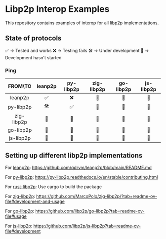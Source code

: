 # Libp2p Interop Examples

This repository contains examples of interop for all libp2p implementations.

## State of protocols

✅ -> Tested and works
❌ -> Testing fails
🛠️ -> Under development
🚧 -> Development hasn't started

### Ping

|   FROM\TO  | leanp2p | py-libp2p | zig-libp2p | go-libp2p | js-libp2p |
|:----------:|:-------:|:---------:|:----------:|:---------:|:---------:|
| leanp2p    |    ✅    |     ❌     |      🚧     |     🚧     |     🚧     |
| py-libp2p  |    🛠️    |     ✅     |      🚧     |     🚧     |     🚧     |
| zig-libp2p |    🚧    |     🚧     |      🚧     |     🚧     |     🚧     |
| go-libp2p  |    🚧    |     🚧     |      🚧     |     🚧     |     🚧     |
| js-libp2p  |    🚧    |     🚧     |      🚧     |     🚧     |     🚧     |

## Setting up different libp2p implementations

For [leanp2p](https://github.com/qdrvm/leanp2p): https://github.com/qdrvm/leanp2p/blob/main/README.md

For [py-libp2p](https://github.com/libp2p/py-libp2p): https://py-libp2p.readthedocs.io/en/stable/contributing.html

For [rust-libp2p](https://github.com/libp2p/rust-libp2p): Use cargo to build the package

For [zig-libp2p](https://github.com/MarcoPolo/zig-libp2p): https://github.com/MarcoPolo/zig-libp2p/?tab=readme-ov-file#development-and-usage

For [go-libp2p](https://github.com/libp2p/go-libp2p): https://github.com/libp2p/go-libp2p?tab=readme-ov-file#usage

For [js-libp2p](https://github.com/libp2p/js-libp2p): https://github.com/libp2p/js-libp2p?tab=readme-ov-file#development